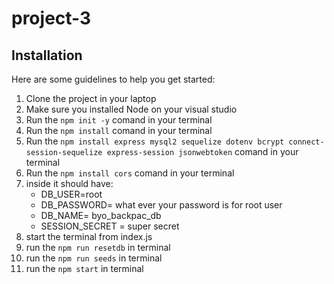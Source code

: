 # project-3

## Installation
Here are some guidelines to help you get started:

1. Clone the project in your laptop  
2. Make sure you installed Node on your visual studio 
3. Run the `npm init -y` comand in your terminal
4. Run the `npm install` comand in your terminal
5. Run the `npm install express mysql2 sequelize dotenv bcrypt connect-session-sequelize express-session jsonwebtoken` comand in your terminal
6. Run the `npm install cors` comand in your terminal
7.  inside it should have:
    * DB_USER=root
    * DB_PASSWORD= what ever your password is for root user
    * DB_NAME= byo_backpac_db
    * SESSION_SECRET = super secret 
8.  start the terminal from index.js
9.  run the `npm run resetdb` in terminal
10. run the `npm run seeds` in terminal
11. run the `npm start` in terminal
